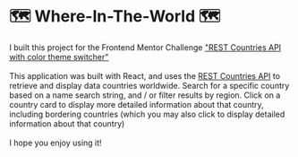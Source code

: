 # 🗺️ Where-In-The-World 🗺️

I built this project for the Frontend Mentor Challenge <a href="https://www.frontendmentor.io/challenges/rest-countries-api-with-color-theme-switcher-5cacc469fec04111f7b848ca">"REST Countries API with color theme switcher"</a><br>
<br>
This application was built with React, and uses the <a href="https://restcountries.eu/">REST Countries API</a> to retrieve and display data countries worldwide. Search for a specific country based on a name search string, and / or filter results by region. Click on a country card to display more detailed information about that country, including bordering countries (which you may also click to display detailed information about that country)<br>
<br>
I hope you enjoy using it!
